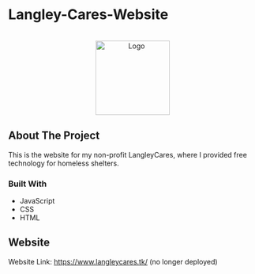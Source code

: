 # Langley-Cares-Website

<div id="top"></div>

<!-- PROJECT LOGO -->
<br />
<div align="center">
  <a href="https://www.codefycs.org/">
    <img src="./Jack Tutors_files/Jack Tutors profile picture.png" alt="Logo" width="150" height="150" class = "header-logo">
  </a> 
</div>



<!-- ABOUT THE PROJECT -->
## About The Project

This is the website for my non-profit LangleyCares, where I provided free technology for homeless shelters.

### Built With

* JavaScript
* CSS
* HTML



<!-- CONTACT -->
## Website

Website Link: https://www.langleycares.tk/ (no longer deployed)
